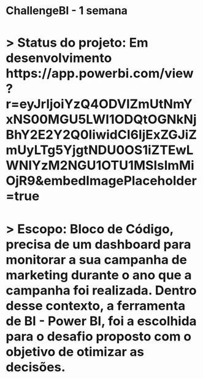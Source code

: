 <h1> ChallengeBI - 1 semana <h/b1>
    
<h3>
    > Status do projeto: Em desenvolvimento 
    https://app.powerbi.com/view?r=eyJrIjoiYzQ4ODVlZmUtNmYxNS00MGU5LWI1ODQtOGNkNjBhY2E2Y2Q0IiwidCI6IjExZGJiZmUyLTg5YjgtNDU0OS1iZTEwLWNlYzM2NGU1OTU1MSIsImMiOjR9&embedImagePlaceholder=true <h/b3>
<h4>  
    > Escopo:
Bloco de Código, precisa de um dashboard para monitorar a sua campanha de marketing durante o ano que a campanha foi realizada. Dentro desse contexto, a ferramenta de BI - Power BI, foi a escolhida para o desafio proposto com o objetivo de otimizar as decisões. <h/b4>
